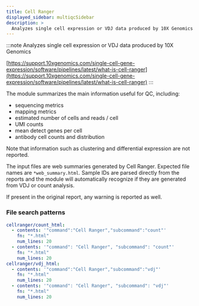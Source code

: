 ```yaml
---
title: Cell Ranger
displayed_sidebar: multiqcSidebar
description: >
  Analyzes single cell expression or VDJ data produced by 10X Genomics
---
```


<!--
~~~~~ DO NOT EDIT ~~~~~
This file is autogenerated from the MultiQC module python docstring.
Do not edit the markdown, it will be overwritten.

File path for the source of this content: multiqc/modules/cellranger/cellranger.py
~~~~~~~~~~~~~~~~~~~~~~~
-->

:::note
Analyzes single cell expression or VDJ data produced by 10X Genomics

[https://support.10xgenomics.com/single-cell-gene-expression/software/pipelines/latest/what-is-cell-ranger](https://support.10xgenomics.com/single-cell-gene-expression/software/pipelines/latest/what-is-cell-ranger)
:::

The module summarizes the main information useful for QC, including:

- sequencing metrics
- mapping metrics
- estimated number of cells and reads / cell
- UMI counts
- mean detect genes per cell
- antibody cell counts and distribution

Note that information such as clustering and differential expression are not reported.

The input files are web summaries generated by Cell Ranger. Expected file names are `*web_summary.html`.
Sample IDs are parsed directly from the reports and the module will automatically recognize if they are
generated from VDJ or count analysis.

If present in the original report, any warning is reported as well.

### File search patterns

```yaml
cellranger/count_html:
  - contents: '"command":"Cell Ranger","subcommand":"count"'
    fn: "*.html"
    num_lines: 20
  - contents: '"command": "Cell Ranger", "subcommand": "count"'
    fn: "*.html"
    num_lines: 20
cellranger/vdj_html:
  - contents: '"command":"Cell Ranger","subcommand":"vdj"'
    fn: "*.html"
    num_lines: 20
  - contents: '"command": "Cell Ranger", "subcommand": "vdj"'
    fn: "*.html"
    num_lines: 20
```
